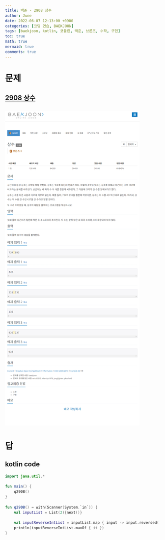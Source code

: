 ```yaml
---
title: 백준 - 2908 상수
author: June
date: 2022-06-07 12:13:00 +0900
categories: [코딩 연습, BAEKJOON]
tags: [baekjoon, kotlin, 코틀린, 백준, 브론즈, 수학, 구현]
toc: true
math: true
mermaid: true
comments: true
---
```

# 문제
## [2908 상수](https://www.acmicpc.net/problem/2908)
## ![screencapture](/posts/coding-practice/baekjoon/screencapture-acmicpc-net-problem-2908.png)

# 답
## kotlin code
```kotlin
import java.util.*

fun main() {
    q2908()
}

fun q2908() = with(Scanner(System.`in`)) {
    val inputList = List(2){next()}

    val inputReverseIntList = inputList.map { input -> input.reversed().toInt() }
    println(inputReverseIntList.maxOf { it })
}
```